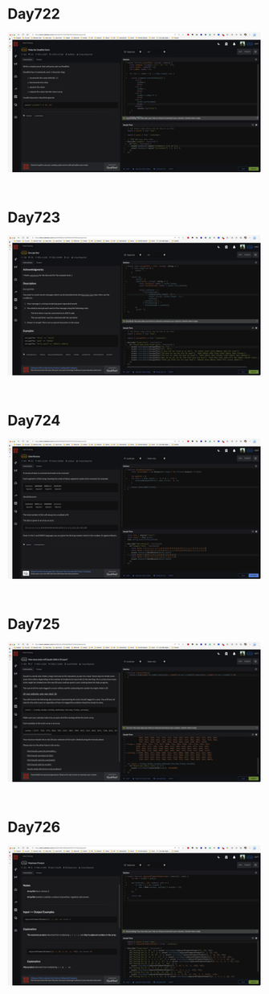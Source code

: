 # Day722

![day722](2307img.assets/day722.png)

&nbsp;

# Day723

![day723](2307img.assets/day723.png)

&nbsp;

# Day724

![day724](2307img.assets/day724.png)

&nbsp;

# Day725

![day725](2307img.assets/day725.png)

&nbsp;

# Day726

![day726](2307img.assets/day726.png)